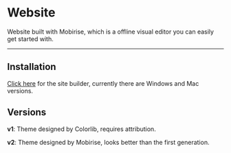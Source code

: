 # Website

Website built with Mobirise, which is a offline visual editor you can easily get started with.

---

## Installation

[Click here](https://mobirise.com) for the site builder, currently there are Windows and Mac versions.

## Versions

**v1**: Theme designed by Colorlib, requires attribution.

**v2**: Theme designed by Mobirise, looks better than the first generation.
